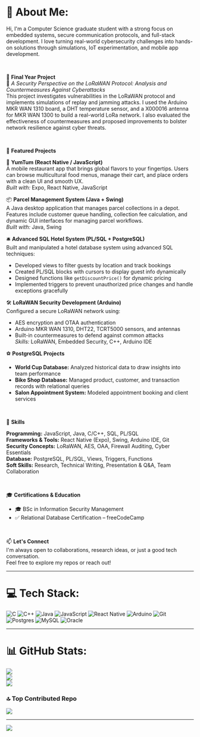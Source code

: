 # 💫 About Me:
Hi, I'm a Computer Science graduate student with a strong focus on embedded systems, secure communication protocols, and full-stack development. I love turning real-world cybersecurity challenges into hands-on solutions through simulations, IoT experimentation, and mobile app development.

<br>

🔐 **Final Year Project**  
📡 *A Security Perspective on the LoRaWAN Protocol: Analysis and Countermeasures Against Cyberattacks*  
This project investigates vulnerabilities in the LoRaWAN protocol and implements simulations of replay and jamming attacks. I used the Arduino MKR WAN 1310 board, a DHT temperature sensor, and a X000016 antenna for MKR WAN 1300 to build a real-world LoRa network. I also evaluated the effectiveness of countermeasures and proposed improvements to bolster network resilience against cyber threats.

<br>

🧠 **Featured Projects**

📱 **YumTum (React Native / JavaScript)**  
A mobile restaurant app that brings global flavors to your fingertips. Users can browse multicultural food menus, manage their cart, and place orders with a clean UI and smooth UX.  
*Built with:* Expo, React Native, JavaScript

📦 **Parcel Management System (Java + Swing)**  
A Java desktop application that manages parcel collections in a depot. Features include customer queue handling, collection fee calculation, and dynamic GUI interfaces for managing parcel workflows.  
*Built with:* Java, Swing

🛎️ **Advanced SQL Hotel System (PL/SQL + PostgreSQL)**  
Built and manipulated a hotel database system using advanced SQL techniques:
- Developed views to filter guests by location and track bookings
- Created PL/SQL blocks with cursors to display guest info dynamically
- Designed functions like `getDiscountPrice()` for dynamic pricing
- Implemented triggers to prevent unauthorized price changes and handle exceptions gracefully

🛠 **LoRaWAN Security Development (Arduino)**  
Configured a secure LoRaWAN network using:
- AES encryption and OTAA authentication
- Arduino MKR WAN 1310, DHT22, TCRT5000 sensors, and antennas
- Built-in countermeasures to defend against common attacks  
*Skills:* LoRaWAN, Embedded Security, C++, Arduino IDE

⚽ **PostgreSQL Projects**
- **World Cup Database:** Analyzed historical data to draw insights into team performance
- **Bike Shop Database:** Managed product, customer, and transaction records with relational queries
- **Salon Appointment System:** Modeled appointment booking and client services

<br>

💼 **Skills**

**Programming:** JavaScript, Java, C/C++, SQL, PL/SQL  
**Frameworks & Tools:** React Native (Expo), Swing, Arduino IDE, Git  
**Security Concepts:** LoRaWAN, AES, OAA, Firewall Auditing, Cyber Essentials  
**Database:** PostgreSQL, PL/SQL, Views, Triggers, Functions  
**Soft Skills:** Research, Technical Writing, Presentation & Q&A, Team Collaboration

<br>

🎓 **Certifications & Education**
- 🎓 BSc in Information Security Management  
- ✅ Relational Database Certification – freeCodeCamp

<br>

📫 **Let's Connect**  
I'm always open to collaborations, research ideas, or just a good tech conversation.  
Feel free to explore my repos or reach out!

---

# 💻 Tech Stack:
![C](https://img.shields.io/badge/c-%2300599C.svg?style=for-the-badge&logo=c&logoColor=white) 
![C++](https://img.shields.io/badge/c++-%2300599C.svg?style=for-the-badge&logo=c%2B%2B&logoColor=white) 
![Java](https://img.shields.io/badge/java-%23ED8B00.svg?style=for-the-badge&logo=openjdk&logoColor=white) 
![JavaScript](https://img.shields.io/badge/javascript-%23323330.svg?style=for-the-badge&logo=javascript&logoColor=%23F7DF1E) 
![React Native](https://img.shields.io/badge/react_native-%2320232a.svg?style=for-the-badge&logo=react&logoColor=%2361DAFB) 
![Arduino](https://img.shields.io/badge/-Arduino-00979D?style=for-the-badge&logo=Arduino&logoColor=white) 
![Git](https://img.shields.io/badge/git-%23F05033.svg?style=for-the-badge&logo=git&logoColor=white) 
![Postgres](https://img.shields.io/badge/postgres-%23316192.svg?style=for-the-badge&logo=postgresql&logoColor=white) 
![MySQL](https://img.shields.io/badge/mysql-4479A1.svg?style=for-the-badge&logo=mysql&logoColor=white) 
![Oracle](https://img.shields.io/badge/Oracle-F80000?style=for-the-badge&logo=oracle&logoColor=white)

---

# 📊 GitHub Stats:
![](https://github-readme-stats.vercel.app/api?username=iStefan20&theme=dark&hide_border=false&include_all_commits=false&count_private=false)<br/>
![](https://nirzak-streak-stats.vercel.app/?user=iStefan20&theme=dark&hide_border=false)<br/>
![](https://github-readme-stats.vercel.app/api/top-langs/?username=iStefan20&theme=dark&hide_border=false&include_all_commits=false&count_private=false&layout=compact)

### 🔝 Top Contributed Repo
![](https://github-contributor-stats.vercel.app/api?username=iStefan20&limit=5&theme=dark&combine_all_yearly_contributions=true)

---

[![](https://visitcount.itsvg.in/api?id=iStefan20&icon=0&color=0)](https://visitcount.itsvg.in)


